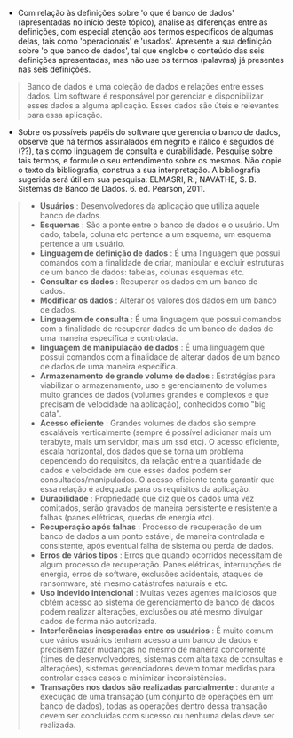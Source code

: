 - Com relação às definições sobre 'o que é banco de dados' (apresentadas no início deste tópico), analise as diferenças entre as definições, com especial atenção aos termos específicos de algumas delas, tais como 'operacionais' e 'usados'.
Apresente a sua definição sobre 'o que banco de dados', tal que englobe o conteúdo das seis definições apresentadas, mas não use os termos (palavras) já presentes nas seis definições.
> Banco de dados é uma coleção de dados e relações entre esses dados. Um software é responsável por gerenciar e disponibilizar esses dados a alguma aplicação. Esses dados são úteis e relevantes para essa aplicação.
- Sobre os possíveis papéis do software que gerencia o banco de dados, observe que há termos assinalados em negrito e itálico e seguidos de (??), tais como linguagem de consulta e durabilidade. Pesquise sobre tais termos, e formule o seu entendimento sobre os mesmos. Não copie o texto da bibliografia, construa a sua interpretação.
A bibliografia sugerida será útil em sua pesquisa: ELMASRI, R.; NAVATHE, S. B. Sistemas de Banco de Dados. 6. ed. Pearson, 2011.
> - **Usuários** : Desenvolvedores da aplicação que utiliza aquele banco de dados.
> - **Esquemas** : São a ponte entre o banco de dados e o usuário. Um dado, tabela, coluna etc pertence a um esquema, um esquema pertence a um usuário.
> - **Linguagem de definição de dados** : É uma linguagem que possui comandos com a finalidade de criar, manipular e excluir estruturas de um banco de dados: tabelas, colunas esquemas etc.
> - **Consultar os dados** : Recuperar os dados em um banco de dados.
> - **Modificar os dados** : Alterar os valores dos dados em um banco de dados.
> - **Linguagem de consulta** : É uma linguagem que possui comandos com a finalidade de recuperar dados de um banco de dados de uma maneira específica e controlada.
> - **linguagem de manipulação de dados** : É uma linguagem que possui comandos com a finalidade de alterar dados de um banco de dados de uma maneira específica.
> - **Armazenamento de grande volume de dados** : Estratégias para viabilizar o armazenamento, uso e gerenciamento de volumes muito grandes de dados (volumes grandes e complexos e que precisam de velocidade na aplicação), conhecidos como "big data".
> - **Acesso eficiente** : Grandes volumes de dados são sempre escaláveis verticalmente (sempre é possível adicionar mais um terabyte, mais um servidor, mais um ssd etc). O acesso eficiente, escala horizontal, dos dados que se torna um problema dependendo do requisitos, da relação entre a quantidade de dados e velocidade em que esses dados podem ser consultados/manipulados. O acesso eficiente tenta garantir que essa relação é adequada para os requisitos da aplicação.
> - **Durabilidade** : Propriedade que diz que os dados uma vez comitados, serão gravados de maneira persistente e resistente a falhas (panes elétricas, quedas de energia etc).
> - **Recuperação após falhas** : Processo de recuperação de um banco de dados a um ponto estável, de maneira controlada e consistente, após eventual falha de sistema ou perda de dados. 
> - **Erros de vários tipos** : Erros que quando ocorridos necessitam de algum processo de recuperação. Panes elétricas, interrupções de energia, erros de software, exclusões acidentais, ataques de ransomware, até mesmo catástrofes naturais e etc.
> - **Uso indevido intencional** : Muitas vezes agentes maliciosos que obtém acesso ao sistema de gerenciamento de banco de dados podem realizar alterações, exclusões ou até mesmo divulgar dados de forma não autorizada.
> - **Interferências inesperadas entre os usuários** : É muito comum que vários usuários tenham acesso a um banco de dados e precisem fazer mudanças no mesmo de maneira concorrente (times de desenvolvedores, sistemas com alta taxa de consultas e alterações), sistemas gerenciadores devem tomar medidas para controlar esses casos e minimizar inconsistências.
> - **Transações nos dados são realizadas parcialmente** : durante a execução de uma transação (um conjunto de operações em um banco de dados), todas as operações dentro dessa transação devem ser concluídas com sucesso ou nenhuma delas deve ser realizada.